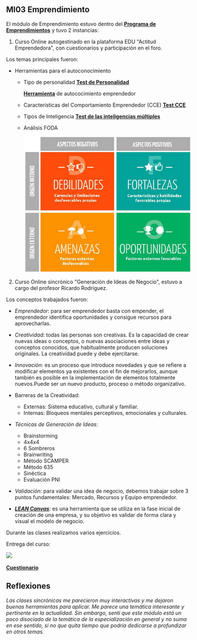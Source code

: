 ## MI03 Emprendimiento

El módulo de Emprendimiento estuvo dentro del **[Programa de Emprendimientos](https://utec.edu.uy/es/innovacion/programa-de-emprendimientos/)** y tuvo 2 instancias:

1. Curso Online autogestinado en la plataforma EDU "Actitud Emprendedora", con cuestionarios y participación en el foro.

Los temas principales fueron:

- Herramientas para el autoconocimiento

    - Tipo de personalidad
        **[Test de Personalidad](https://www.16personalities.com/es/test-de-personalidad)**

        **[Herramienta](https://drive.google.com/drive/u/0/folders/1hck57Cb8FktXYXRKZdwMfBlkILAFOruL)** de autococimiento emprendedor

    - Características del Comportamiento Emprendedor (CCE)
        **[Test CCE](https://edu2.utec.edu.uy/assets/courseware/v1/e8c51dd6240f620f34b80e011fb8ffa4/asset-v1:UTEC+AEM_UTEC+2024_S2+type@asset+block/TEST_CCE_UTEC_ARIAL.xlsx)**

    - Tipos de Inteligencia
        **[Test de las inteligencias múltiples](https://www.psicoactiva.com/test/educacion-y-aprendizaje/test-de-las-inteligencias-multiples/)**

    - Análisis FODA
    
      ![](../images/foda.png)



2. Curso Online sincrónico "Generación de Ideas de Negocio", estuvo a cargo del profesor Ricardo Rodríguez.

Los conceptos trabajados fueron:

- *Emprendedor*: para ser emprendedor basta con empender, el emprendedor identifica oportunidades y consigue recursos para aprovecharlas.

- *Creatividad*: todas las personas son creativas. Es la capacidad de crear​ nuevas ideas o conceptos, o nuevas asociaciones entre ideas y conceptos conocidos, que habitualmente producen soluciones originales. La creatividad puede y debe ejercitarse.

- *Innovación*: es un proceso que introduce novedades y que se refiere a modificar elementos ya existentes con el fin de mejorarlos, aunque también es posible en la implementación de elementos totalmente nuevos.Puede ser un nuevo producto, proceso o método organizativo.

- Barreras de la Creatividad:
    - Externas: Sistema educativo, cultural y familiar.
    - Internas: Bloqueos mentales perceptivos, emocionales y culturales.

- *Técnicas de Generación de Ideas*:

    - Brainstorming
    - 4x4x4
    - 6 Sombreros
    - Brainwriting
    - Método SCAMPER
    - Método 635
    - Sinéctica
    - Evaluación PNI

- *Validación*: para validar una idea de negocio, debemos trabajar sobre 3 puntos fundamentales: Mercado, Recursos y Equipo emprendedor.

- ***[LEAN Canvas](https://innokabi.com/lienzo-lean-canvas-el-lienzo-de-los-emprendedores/)***: es una herramienta que se utiliza en la fase inicial de creación de una empresa, y su objetivo es validar de forma clara y visual el modelo de negocio.

Durante las clases realizamos varios ejercicios.

Entrega del curso:

   ![](../images/VGarcía_Canvas.jpg)

   **[Cuestionario](https://docs.google.com/document/d/1byc-NZ4ywK-nUrBN02PSAswvHqSza2_fn7nGaU__zns/edit?tab=t.0/)**
   


## Reflexiones

*Las clases sincrónicas me parecieron muy interactivas y me dejaron buenas herramientas para aplicar. Me parece una temática interesante y pertinente en la actualidad. Sin embargo, sentí que este módulo está un poco disociado de la temática de la especialización en general y no suma en ese sentido, si no que quita tiempo que podría dedicarse a profundizar en otros temas.* 
